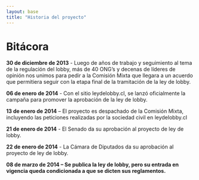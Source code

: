 ```yaml
---
layout: base
title: "Historia del proyecto"
---
```


# Bitácora

**30 de diciembre de 2013** - Luego de años de trabajo y seguimiento al tema de la regulación del lobby, más de 40 ONG’s y decenas de líderes de opinión nos unimos para pedir a la Comisión Mixta que llegara a un acuerdo que permitiera seguir con la etapa final de la tramitación de la ley de lobby.

**06 de enero de 2014** -  Con el sitio leydelobby.cl, se lanzó oficialmente la campaña para promover la aprobación de la ley de lobby.

**13 de enero de 2014** – El proyecto es despachado de la Comisión Mixta, incluyendo las peticiones realizadas por la sociedad civil en leydelobby.cl

**21 de enero de 2014** - El Senado da su aprobación al proyecto de ley de lobby.

**22 de enero de 2014** - La Cámara de Diputados da su aprobación al proyecto de ley de lobby.

**08 de marzo de 2014 – Se publica la ley de lobby, pero su entrada en vigencia queda condicionada a que se dicten sus reglamentos.**


